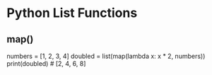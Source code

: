 # Python List Functions

## map()





numbers = [1, 2, 3, 4]
doubled = list(map(lambda x: x * 2, numbers))
print(doubled)  # [2, 4, 6, 8]





